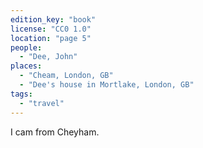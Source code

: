 ```yaml
---
edition_key: "book"
license: "CC0 1.0"
location: "page 5"
people:
  - "Dee, John"
places:
  - "Cheam, London, GB"
  - "Dee's house in Mortlake, London, GB"
tags:
  - "travel"
---
```

I cam from Cheyham.

